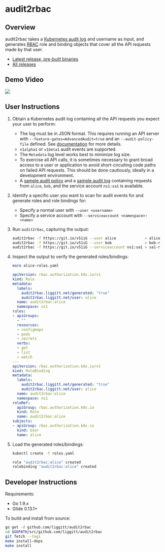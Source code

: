 # audit2rbac

## Overview

audit2rbac takes a [Kubernetes audit log](https://kubernetes.io/docs/tasks/debug-application-cluster/audit/) and username as input, and generates [RBAC](https://kubernetes.io/docs/admin/authorization/rbac/) role and binding objects that cover all the API requests made by that user.

* [Latest release, pre-built binaries](https://github.com/liggitt/audit2rbac/releases/latest)
* [All releases](https://github.com/liggitt/audit2rbac/releases)

## Demo Video

<a href="https://youtu.be/anR1MjMi5J8"><img src="https://user-images.githubusercontent.com/980082/33801800-892ce3fc-dd34-11e7-8d91-906cdc025812.png"></a>

## User Instructions

1. Obtain a Kubernetes audit log containing all the API requests you expect your user to perform:
    * The log must be in JSON format. This requires running an API server with `--feature-gates=AdvancedAudit=true` and an `--audit-policy-file` defined. See [documentation](https://kubernetes.io/docs/tasks/debug-application-cluster/audit/#advanced-audit) for more details.
    * `v1alpha1` or `v1beta1` audit events are supported.
    * The `Metadata` log level works best to minimize log size.
    * To exercise all API calls, it is sometimes necessary to grant broad access to a user or application to avoid short-circuiting code paths on failed API requests. This should be done cautiously, ideally in a development environment.
    * A [sample audit policy](testdata/demo-policy.yaml) and a [sample audit log](testdata/demo.log) containing requests from `alice`, `bob`, and the service account `ns1:sa1` is available.
2. Identify a specific user you want to scan for audit events for and generate roles and role bindings for:
    * Specify a normal user with `--user <username>`
    * Specify a service account with `--serviceaccount <namespace>:<name>`
3. Run `audit2rbac`, capturing the output:
    ```sh
    audit2rbac -f https://git.io/v51iG --user alice             > alice-roles.yaml
    audit2rbac -f https://git.io/v51iG --user bob               > bob-roles.yaml
    audit2rbac -f https://git.io/v51iG --serviceaccount ns1:sa1 > sa1-roles.yaml
    ```
4. Inspect the output to verify the generated roles/bindings:
    ```sh
    more alice-roles.yaml
    ```

    ```yaml
    apiVersion: rbac.authorization.k8s.io/v1
    kind: Role
    metadata:
      labels:
        audit2rbac.liggitt.net/generated: "true"
        audit2rbac.liggitt.net/user: alice
      name: audit2rbac:alice
      namespace: ns1
    rules:
    - apiGroups:
      - ""
      resources:
      - configmaps
      - pods
      - secrets
      verbs:
      - get
      - list
      - watch
    ---
    apiVersion: rbac.authorization.k8s.io/v1
    kind: RoleBinding
    metadata:
      labels:
        audit2rbac.liggitt.net/generated: "true"
        audit2rbac.liggitt.net/user: alice
      name: audit2rbac:alice
      namespace: ns1
    roleRef:
      apiGroup: rbac.authorization.k8s.io
      kind: Role
      name: audit2rbac:alice
    subjects:
    - apiGroup: rbac.authorization.k8s.io
      kind: User
      name: alice
    ```
5. Load the generated roles/bindings:
    ```sh
    kubectl create -f roles.yaml

    role "audit2rbac:alice" created
    rolebinding "audit2rbac:alice" created
    ```

## Developer Instructions

Requirements:
* Go 1.9.x
* Glide 0.13.1+

To build and install from source:
```sh
go get -d github.com/liggitt/audit2rbac
cd $GOPATH/src/github.com/liggitt/audit2rbac
git fetch --tags
make install-deps
make install
```
